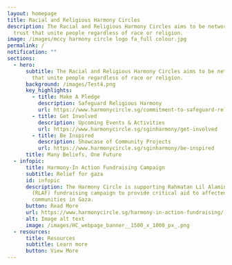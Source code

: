```yaml
---
layout: homepage
title: Racial and Religious Harmony Circles
description: The Racial and Religious Harmony Circles aims to be networks of
  trust that unite people regardless of race or religion.
image: /images/mccy harmony circle logo fa_full colour.jpg
permalink: /
notification: ""
sections:
  - hero:
      subtitle: The Racial and Religious Harmony Circles aims to be networks of trust
        that unite people regardless of race or religion.
      background: /images/Test4.png
      key_highlights:
        - title: Make A Pledge
          description: Safeguard Religious Harmony
          url: https://www.harmonycircle.sg/commitment-to-safeguard-religious-harmony/
        - title: Get Involved
          description: Upcoming Events & Activities
          url: https://www.harmonycircle.sg/sginharmony/get-involved
        - title: Be Inspired
          description: Showcase of Community Projects
          url: https://www.harmonycircle.sg/sginharmony/be-inspired
      title: Many Beliefs, One Future
  - infopic:
      title: Harmony-In Action Fundraising Campaign
      subtitle: Relief for gaza
      id: infopic
      description: The Harmony Circle is supporting Rahmatan Lil Alamin Foundation’s
        (RLAF) fundraising campaign to provide critical aid to affected
        communities in Gaza.
      button: Read More
      url: https://www.harmonycircle.sg/harmony-in-action-fundraising/
      alt: Image alt text
      image: /images/HC_webpage_banner__1500_x_1000_px_.png
  - resources:
      title: Resources
      subtitle: Learn more
      button: View More
---
```

